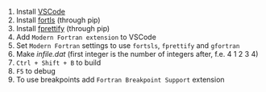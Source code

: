 

1. Install [VSCode](https://code.visualstudio.com/)
2. Install [fortls](https://pypi.org/project/fortls/) (through pip)
3. Install [fprettify](https://pypi.org/project/fprettify/) (through pip)
4. Add `Modern Fortran extension` to VSCode
5. Set `Modern Fortran` settings to use `fortsls`, `fprettify` and `gfortran`
6. Make *infile.dat* (first integer is the number of integers after, f.e. 4 1 2 3 4)
7. `Ctrl + Shift + B` to build
8. `F5` to debug
9. To use breakpoints add `Fortran Breakpoint Support` extension

